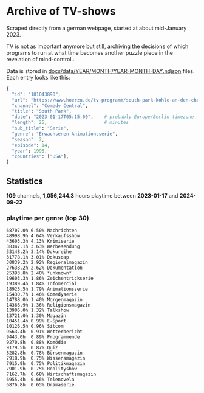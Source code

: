 # Archive of TV-shows

Scraped directly from a german webpage, started at about mid-January 2023.

TV is not as important anymore but still, archiving the decisions of which programs to run at what time
becomes another puzzle piece in the revelation of mind-control.. 

Data is stored in [docs/data/YEAR/MONTH/YEAR-MONTH-DAY.ndjson](docs/data/) files. 
Each entry looks like this:

```python
{
  "id": "181043890", 
  "url": "https://www.hoerzu.de/tv-programm/south-park-kohle-an-den-chefkoch/bid_181043890/", 
  "channel": "Comedy Central", 
  "title": "South Park", 
  "date": "2023-01-17T05:15:00",    # probably Europe/Berlin timezone 
  "length": 25,                     # minutes 
  "sub_title": "Serie", 
  "genre": "Erwachsenen-Animationsserie", 
  "season": 2, 
  "episode": 14, 
  "year": 1998, 
  "countries": ["USA"],
}
```

## Statistics

**109** channels, **1,056,244.3** hours playtime between **2023-01-17** and **2024-09-22**


### playtime per genre (top 30)

    68707.0h 6.50% Nachrichten
    48998.9h 4.64% Verkaufsshow
    43603.3h 4.13% Krimiserie
    38347.1h 3.63% Werbesendung
    33148.2h 3.14% Dokureihe
    31778.1h 3.01% Dokusoap
    30839.2h 2.92% Regionalmagazin
    27638.2h 2.62% Dokumentation
    25393.8h 2.40% *unknown*
    19603.3h 1.86% Zeichentrickserie
    19389.4h 1.84% Infomercial
    18925.5h 1.79% Animationsserie
    15430.7h 1.46% Comedyserie
    14788.0h 1.40% Morgenmagazin
    14366.9h 1.36% Religionsmagazin
    13906.0h 1.32% Talkshow
    13721.0h 1.30% Magazin
    10451.4h 0.99% E-Sport
    10126.5h 0.96% Sitcom
    9563.4h  0.91% Wetterbericht
    9443.0h  0.89% Programmende
    9270.8h  0.88% Komödie
    9179.5h  0.87% Quiz
    8282.8h  0.78% Börsenmagazin
    7918.9h  0.75% Wissensmagazin
    7915.9h  0.75% Politikmagazin
    7901.9h  0.75% Realityshow
    7162.7h  0.68% Wirtschaftsmagazin
    6955.4h  0.66% Telenovela
    6876.8h  0.65% Dramaserie
